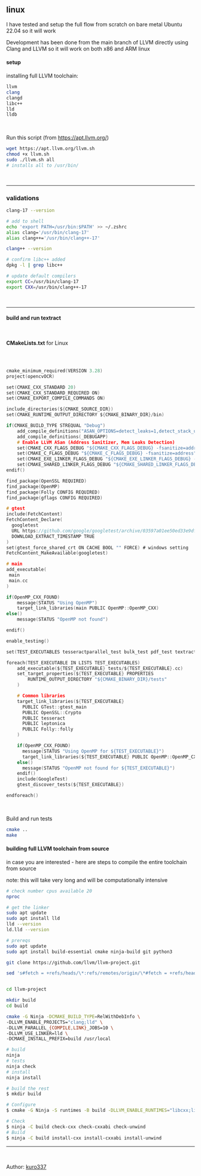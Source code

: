 ## linux

I have tested and setup the full flow from scratch on bare metal Ubuntu 22.04 so it will work

Development has been done from the main branch of LLVM directly using Clang and LLVM so it will work on both x86 and ARM linux

#### setup

installing full LLVM toolchain:

```bash
llvm
clang
clangd
libc++
lld
lldb
```

<br/>

Run this script (from https://apt.llvm.org/)

```bash
wget https://apt.llvm.org/llvm.sh
chmod +x llvm.sh
sudo ./llvm.sh all
# installs all to /usr/bin/
```

<br/>

<hr>

### validations

```bash
clang-17 --version

# add to shell
echo 'export PATH=/usr/bin:$PATH' >> ~/.zshrc
alias clang='/usr/bin/clang-17'
alias clang++='/usr/bin/clang++-17'

clang++ --version

# confirm libc++ added
dpkg -l | grep libc++

# update default compilers
export CC=/usr/bin/clang-17
export CXX=/usr/bin/clang++-17
```

<br/>

<hr>

#### build and run textract

<br/>

**CMakeLists.txt** for Linux

<br/>

```c

cmake_minimum_required(VERSION 3.28)
project(opencvOCR)

set(CMAKE_CXX_STANDARD 20)
set(CMAKE_CXX_STANDARD_REQUIRED ON)
set(CMAKE_EXPORT_COMPILE_COMMANDS ON)

include_directories(${CMAKE_SOURCE_DIR})
set(CMAKE_RUNTIME_OUTPUT_DIRECTORY ${CMAKE_BINARY_DIR}/bin)

if(CMAKE_BUILD_TYPE STREQUAL "Debug")
    add_compile_definitions("ASAN_OPTIONS=detect_leaks=1,detect_stack_use_after_return=1")
    add_compile_definitions(_DEBUGAPP)
    # Enable LLVM ASan (Address Sanitizer, Mem Leaks Detection)
    set(CMAKE_CXX_FLAGS_DEBUG "${CMAKE_CXX_FLAGS_DEBUG} -fsanitize=address")
    set(CMAKE_C_FLAGS_DEBUG "${CMAKE_C_FLAGS_DEBUG} -fsanitize=address")
    set(CMAKE_EXE_LINKER_FLAGS_DEBUG "${CMAKE_EXE_LINKER_FLAGS_DEBUG} -fsanitize=address")
    set(CMAKE_SHARED_LINKER_FLAGS_DEBUG "${CMAKE_SHARED_LINKER_FLAGS_DEBUG} -fsanitize=address")
endif()

find_package(OpenSSL REQUIRED)
find_package(OpenMP)
find_package(Folly CONFIG REQUIRED)
find_package(gflags CONFIG REQUIRED)

# gtest
include(FetchContent)
FetchContent_Declare(
  googletest
  URL https://github.com/google/googletest/archive/03597a01ee50ed33e9dfd640b249b4be3799d395.zip
  DOWNLOAD_EXTRACT_TIMESTAMP TRUE
)
set(gtest_force_shared_crt ON CACHE BOOL "" FORCE) # windows setting
FetchContent_MakeAvailable(googletest)

# main
add_executable(
 main
 main.cc
)

if(OpenMP_CXX_FOUND)
    message(STATUS "Using OpenMP")
    target_link_libraries(main PUBLIC OpenMP::OpenMP_CXX)
else()
    message(STATUS "OpenMP not found")

endif()

enable_testing()

set(TEST_EXECUTABLES tesseractparallel_test bulk_test pdf_test textractapi_tests ocr_test atomic_test similarity_test threadlocal_test)

foreach(TEST_EXECUTABLE IN LISTS TEST_EXECUTABLES)
    add_executable(${TEST_EXECUTABLE} tests/${TEST_EXECUTABLE}.cc)
    set_target_properties(${TEST_EXECUTABLE} PROPERTIES
        RUNTIME_OUTPUT_DIRECTORY "${CMAKE_BINARY_DIR}/tests"
    )

    # Common libraries
    target_link_libraries(${TEST_EXECUTABLE}
      PUBLIC GTest::gtest_main
      PUBLIC OpenSSL::Crypto
      PUBLIC tesseract
      PUBLIC leptonica
      PUBLIC Folly::folly
    )

    if(OpenMP_CXX_FOUND)
      message(STATUS "Using OpenMP for ${TEST_EXECUTABLE}")
      target_link_libraries(${TEST_EXECUTABLE} PUBLIC OpenMP::OpenMP_CXX)
    else()
      message(STATUS "OpenMP not found for ${TEST_EXECUTABLE}")
    endif()
    include(GoogleTest)
    gtest_discover_tests(${TEST_EXECUTABLE})

endforeach()
```

<br/>

Build and run tests

```bash
cmake ..
make

```

#### building full LLVM toolchain from source

in case you are interested - here are steps to compile the entire toolchain from source

note: this will take very long and will be computationally intensive

```bash
# check number cpus available 20
nproc

# get the linker
sudo apt update
sudo apt install lld
lld --version
ld.lld --version

# prereqs
sudo apt update
sudo apt install build-essential cmake ninja-build git python3

git clone https://github.com/llvm/llvm-project.git

sed 's#fetch = +refs/heads/\*:refs/remotes/origin/\*#fetch = +refs/heads/main:refs/remotes/origin/main#' -i llvm-project/.git/config


cd llvm-project

mkdir build
cd build

cmake -G Ninja -DCMAKE_BUILD_TYPE=RelWithDebInfo \
-DLLVM_ENABLE_PROJECTS="clang;lld" \
-DLLVM_PARALLEL_{COMPILE,LINK}_JOBS=10 \
-DLLVM_USE_LINKER=lld \
-DCMAKE_INSTALL_PREFIX=build /usr/local

# build
ninja
# tests
ninja check
# install
ninja install

# build the rest
$ mkdir build

# Configure
$ cmake -G Ninja -S runtimes -B build -DLLVM_ENABLE_RUNTIMES="libcxx;libcxxabi;libunwind"

# Check
$ ninja -C build check-cxx check-cxxabi check-unwind
# Build
$ ninja -C build install-cxx install-cxxabi install-unwind
```

<hr>

<br/>

Author: [kuro337](https://github.com/kuro337)
